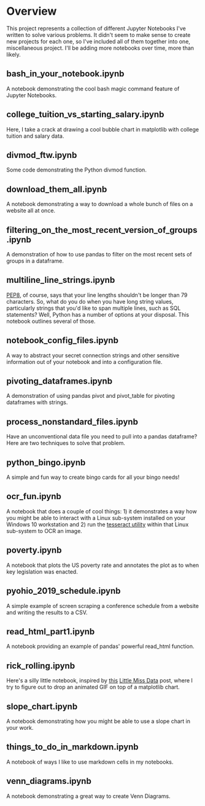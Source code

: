 # Overview
This project represents a collection of different Jupyter Notebooks I've written to solve various problems.  It didn't seem to make sense to create new projects for each one, so I've included all of them together into one, miscellaneous project.  I'll be adding more notebooks over time, more than likely.

## bash_in_your_notebook.ipynb
A notebook demonstrating the cool bash magic command feature of Jupyter Notebooks.

## college_tuition_vs_starting_salary.ipynb
Here, I take a crack at drawing a cool bubble chart in matplotlib with college tuition and salary data.

## divmod_ftw.ipynb
Some code demonstrating the Python divmod function.

## download_them_all.ipynb
A notebook demonstrating a way to download a whole bunch of files on a website all at once.

## filtering_on_the_most_recent_version_of_groups.ipynb
A demonstration of how to use pandas to filter on the most recent sets of groups in a dataframe.

## multiline_line_strings.ipynb
[PEP8](https://www.python.org/dev/peps/pep-0008/), of course, says that your line lengths shouldn't be longer than 79 characters.  So, what do you do when you have long string values, particularly strings that you'd like to span multiple lines, such as SQL statements?  Well, Python has a number of options at your disposal.  This notebook outlines several of those.

## notebook_config_files.ipynb
A way to abstract your secret connection strings and other sensitive information out of your notebook and into a configuration file.

## pivoting_dataframes.ipynb
A demonstration of using pandas pivot and pivot_table for pivoting dataframes with strings.

## process_nonstandard_files.ipynb
Have an unconventional data file you need to pull into a pandas dataframe?  Here are two techniques to solve that problem.

## python_bingo.ipynb
A simple and fun way to create bingo cards for all your bingo needs!

## ocr_fun.ipynb
A notebook that does a couple of cool things: 1) it demonstrates a way how you might be able to interact with a Linux sub-system installed on your Windows 10 workstation and 2) run the [tesseract utility](https://github.com/tesseract-ocr/tesseract) within that Linux sub-system to OCR an image.

## poverty.ipynb
A notebook that plots the US poverty rate and annotates the plot as to when key legislation was enacted.

## pyohio_2019_schedule.ipynb
A simple example of screen scraping a conference schedule from a website and writing the results to a CSV.

## read_html_part1.ipynb
A notebook providing an example of pandas' powerful read_html function.

## rick_rolling.ipynb
Here's a silly little notebook, inspired by [this](https://www.littlemissdata.com/blog/lacroix) [Little Miss Data](https://www.littlemissdata.com/) post, where I try to figure out to drop an animated GIF on top of a matplotlib chart.

## slope_chart.ipynb
A notebook demonstrating how you might be able to use a slope chart in your work.

## things_to_do_in_markdown.ipynb
A notebook of ways I like to use markdown cells in my notebooks.

## venn_diagrams.ipynb
A notebook demonstrating a great way to create Venn Diagrams.
